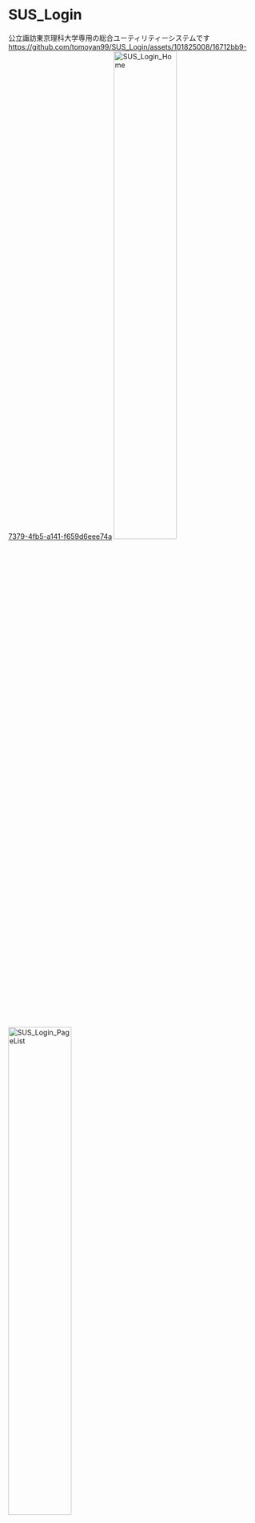 # SUS_Login
公立諏訪東京理科大学専用の総合ユーティリティーシステムです  
https://github.com/tomoyan99/SUS_Login/assets/101825008/16712bb9-7379-4fb5-a141-f659d6eee74a
<img width="50%" height="50%" alt="SUS_Login_Home" src="https://github.com/tomoyan99/SUS_Login/assets/101825008/3161a0a6-1a1a-40c9-b3c3-0f6038b79136"><img width="50%" height="50%" alt="SUS_Login_PageList" src="https://github.com/tomoyan99/SUS_Login/assets/101825008/30f4c6fa-6f2c-4dc4-83fa-a739e4a81980">
## 概要
公立諏訪東京理科大学における2つのポータルサイト、S-CLASSとSOLAへのアクセス及び出席登録の簡略化を目的として作成しました。  
本校の授業時間は1時限につき100分。なのにポータルサイトのログイン状態は30分で切れるアンバランスさ。  
さらにその度に毎回マウスカーソルを小さいボタンにエイムを合わせカチカチする日々。  
そこで、思い立ったが100年、nodejs+pupetterを使った小さな自動ログインアプリが始まりでした……！

## 機能
主な4つの機能  
1. 出席登録システム「EUC」の全自動化　　
2. S-CLASSへのアクセス及びログイン　　
3. SOLAへのアクセス及びログイン　　
4. 履修している科目が一目で分かって、即ページに飛べる「SOLA-PageList」   

その他の機能
- SOLA-PageListを更新できるPAGE-Reload
- 過去に登録したEUCが分かるLOG機能（遅刻してきた友達におすすめ❤）
- 証拠としてのEUC登録画面のスクリーンショット

## 使い方
1. [リリースページ](https://github.com/tomoyan99/SUS_Login/releases)から最新版のインストーラーをダウンロード！（たぶん一番上のでたいじょぶ）
2. インストール手順に従ってインストール！（`%LOCALAPPDATA%/Programs/SUS_Login_v~~`が多分デフォルト）
3. インストールが完了したらアプリの指示に従って入力してください。一度アプリは落ちますが、もう一度開けば使用可能です！
4. <span style="color:red">アンインストール</span>したいときは同じく`%LOCALAPPDATA%/Programs/SUS_Login_v~~`にある`uninstall~~`から始まるexeを実行すればアンインストールできます

